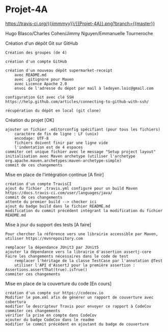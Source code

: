 # Projet-4A
https://travis-ci.org/{{jimmmyy}}/{{Projet-4A}}.png?branch={{master}}

Hugo Blasco/Charles Cohen/Jimmy Nguyen/Emmanuelle Tourneroche


Création d'un dépôt Git sur GitHub

    Création des groupes (de 4)

    création d'un compte GitHub

    création d'un nouveau dépôt supermarket-receipt
        avec README.md
        avec .gitignore pour Maven
        avec Licence Apache 2.0
        envoi de l'adresse du dépot par mail à ledoyen.loic@gmail.com

    configuration Git avec clé SSH https://help.github.com/articles/connecting-to-github-with-ssh/

    récupération du dépôt en local (git clone)

Création du projet [OK]

    ajouter un fichier .editorconfig spécifiant (pour tous les fichiers) 
        caractère de fin de ligne : LF (unix)
        encodage: UTF-8
        fichiers doivent finir par une ligne vide
        l'indentation est de 4 espaces
    commiter cet unique fichier avec le message "Setup project layout"
    initialisation avec Maven archetype (utiliser l'archetype org.apache.maven.archetypes:maven-archetype-simple)
    commit de ces changements

Mise en place de l'intégration continue [A finir]

    création d'un compte TravisCI
    ajout du fichier .travis.yml configuré pour un build Maven https://docs.travis-ci.com/user/languages/java/
    commit de ces changements
    attente du premier build --> checker ici
    ajout du badge build dans le fichier README.md
    modification du commit précédent intégrant la modification du fichier README.md

Mise à jour du support des tests [A faire]

    Pour chercher la référence vers une librairie accessible par Maven, utiliser https://mvnrepository.com

    remplacer la dépendance JUnit3 par JUnit5
    ajouter la dépendance vers la librairie d'assertion assertj-core
    Faire les changements nécessaires dans le code de test
        remplacer l'héritage de la classe TestCase par l'annotation @Test
        utiliser l'API d'AssertJ pour la première assertion : Assertions.assertThat(true).isTrue()
    commiter ces changements

Mise en place de la couverture du code [En cours]

    création d'un compte sur https://codecov.io
    Modifier le pom.xml afin de générer un rapport de couverture avec cobertura
    modifier le descripteur Travis pour envoyer ce rapport à CodeCov
    commiter ces changements
    vérifier la prise en compte dans CodeCov
    ajouter du badge CodeCov dans le readme
    modifier le commit précédent en ajoutant du badge de couverture
